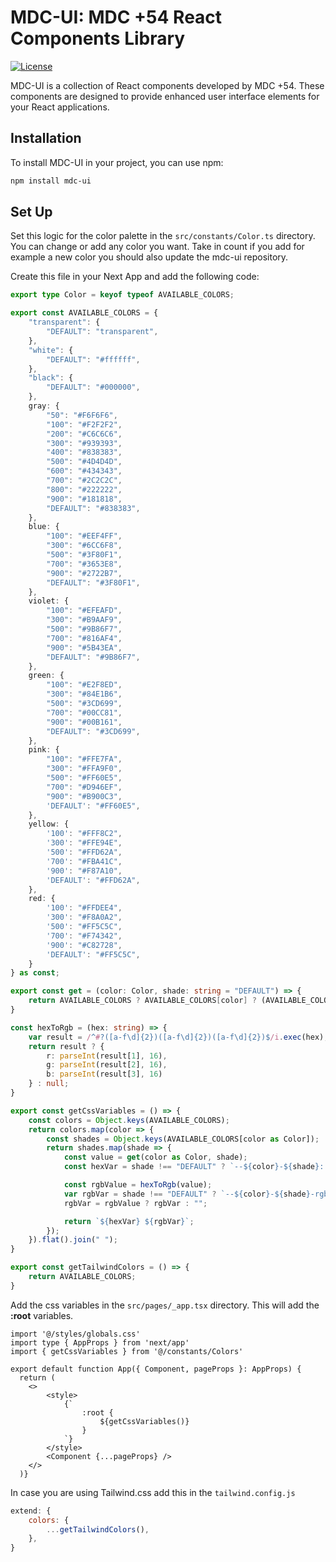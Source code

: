 # MDC-UI: MDC +54 React Components Library

[![License](https://img.shields.io/badge/license-MIT-blue.svg)](https://github.com/ezeagusibarra001/mdc-ui/blob/main/LICENSE)

MDC-UI is a collection of React components developed by MDC +54. These components are designed to provide enhanced user interface elements for your React applications.
## Installation
To install MDC-UI in your project, you can use npm:
```bash
npm install mdc-ui
```
## Set Up

Set this logic for the color palette in the `src/constants/Color.ts` directory. You can change or add any color you want. Take in count if you add for example a new color you should also update the mdc-ui repository.

Create this file in your Next App and add the following code:

```ts
export type Color = keyof typeof AVAILABLE_COLORS;

export const AVAILABLE_COLORS = {
    "transparent": {
        "DEFAULT": "transparent",
    },
    "white": {
        "DEFAULT": "#ffffff",
    },
    "black": {
        "DEFAULT": "#000000",
    },
    gray: {
        "50": "#F6F6F6",
        "100": "#F2F2F2",
        "200": "#C6C6C6",
        "300": "#939393",
        "400": "#838383",
        "500": "#4D4D4D",
        "600": "#434343",
        "700": "#2C2C2C",
        "800": "#222222",
        "900": "#181818",
        "DEFAULT": "#838383",
    },
    blue: {
        "100": "#EEF4FF",
        "300": "#6CC6F8",
        "500": "#3F80F1",
        "700": "#3653E8",
        "900": "#2722B7",
        "DEFAULT": "#3F80F1",
    },
    violet: {
        "100": "#EFEAFD",
        "300": "#B9AAF9",
        "500": "#9B86F7",
        "700": "#816AF4",
        "900": "#5B43EA",
        "DEFAULT": "#9B86F7",
    },
    green: {
        "100": "#E2F8ED",
        "300": "#84E1B6",
        "500": "#3CD699",
        "700": "#00CC81",
        "900": "#00B161",
        "DEFAULT": "#3CD699",
    },
    pink: {
        "100": "#FFE7FA",
        "300": "#FFA9F0",
        "500": "#FF60E5",
        "700": "#D946EF",
        "900": "#B900C3",
        'DEFAULT': "#FF60E5",
    },
    yellow: {
        '100': "#FFF8C2",
        '300': "#FFE94E",
        '500': "#FFD62A",
        '700': "#FBA41C",
        '900': "#F87A10",
        'DEFAULT': "#FFD62A",
    },
    red: {
        '100': "#FFDEE4",
        '300': "#F8A0A2",
        '500': "#FF5C5C",
        '700': "#F74342",
        '900': "#C82728",
        'DEFAULT': "#FF5C5C",
    }
} as const;

export const get = (color: Color, shade: string = "DEFAULT") => {
    return AVAILABLE_COLORS ? AVAILABLE_COLORS[color] ? (AVAILABLE_COLORS[color] as any)[shade] ? (AVAILABLE_COLORS[color] as any)[shade] : false : false : false;
}

const hexToRgb = (hex: string) => {
    var result = /^#?([a-f\d]{2})([a-f\d]{2})([a-f\d]{2})$/i.exec(hex);
    return result ? {
        r: parseInt(result[1], 16),
        g: parseInt(result[2], 16),
        b: parseInt(result[3], 16)
    } : null;
}

export const getCssVariables = () => {
    const colors = Object.keys(AVAILABLE_COLORS);
    return colors.map(color => {
        const shades = Object.keys(AVAILABLE_COLORS[color as Color]);
        return shades.map(shade => {
            const value = get(color as Color, shade);
            const hexVar = shade !== "DEFAULT" ? `--${color}-${shade}: ${value};` : `--${color}: ${value};`;

            const rgbValue = hexToRgb(value);
            var rgbVar = shade !== "DEFAULT" ? `--${color}-${shade}-rgb: ${rgbValue?.r}, ${rgbValue?.g}, ${rgbValue?.b};` : `--${color}-rgb: ${rgbValue?.r}, ${rgbValue?.g}, ${rgbValue?.b};`;
            rgbVar = rgbValue ? rgbVar : "";

            return `${hexVar} ${rgbVar}`;
        });
    }).flat().join(" ");
}

export const getTailwindColors = () => {
    return AVAILABLE_COLORS;
}
```
Add the css variables in the `src/pages/_app.tsx` directory. This will add the **:root** variables.

```tsx
import '@/styles/globals.css'
import type { AppProps } from 'next/app'
import { getCssVariables } from '@/constants/Colors'

export default function App({ Component, pageProps }: AppProps) {
  return (
    <>
        <style>
            {`
                :root {
                    ${getCssVariables()}
                }
            `}
        </style>
        <Component {...pageProps} />
    </>
  )}
```
In case you are using Tailwind.css add this in the `tailwind.config.js`

```js
extend: {
    colors: {
        ...getTailwindColors(),
    },
}
```
